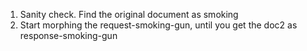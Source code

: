 1. Sanity check. Find the original document as smoking
2. Start morphing the request-smoking-gun, until you get the doc2 as response-smoking-gun


